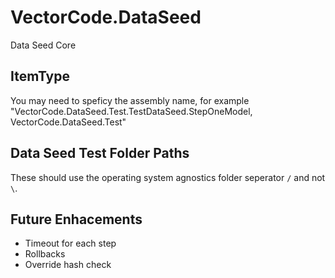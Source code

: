 # VectorCode.DataSeed

Data Seed Core


## ItemType

You may need to speficy the assembly name, for example  "VectorCode.DataSeed.Test.TestDataSeed.StepOneModel, VectorCode.DataSeed.Test"

## Data Seed Test Folder Paths

These should use the operating system agnostics folder seperator `/` and not `\`.

## Future Enhacements
- Timeout for each step
- Rollbacks
- Override hash check